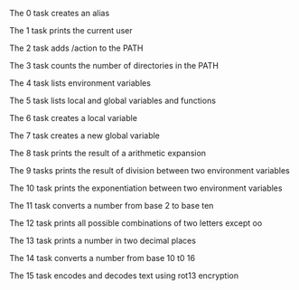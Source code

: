 The 0 task creates an alias

The 1 task prints the current user

The 2 task adds /action to the PATH

The 3 task counts the number of directories in the PATH

The 4 task lists environment variables

The 5 task lists local and global variables and functions

The 6 task creates a local variable

The 7 task creates a new global variable

The 8 task prints the result of a arithmetic expansion

The 9 tasks prints the result of division between two environment variables 

The 10 task prints the exponentiation between two environment variables

The 11 task converts a number from base 2 to base ten

The 12 task prints all possible combinations of two letters except oo

The 13 task prints a number in two decimal places

The 14 task converts a number from base 10 t0 16

The 15 task encodes and decodes text using rot13 encryption 
